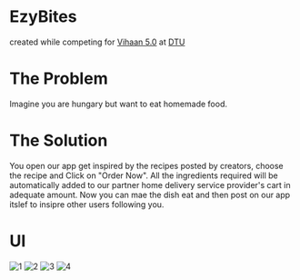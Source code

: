 # EzyBites
created while competing for [Vihaan 5.0](https://vihaan.ieeedtu.in/#/) at [DTU](http://www.dtu.ac.in/)

# The Problem 
Imagine you are hungary but want to eat homemade food.

# The Solution
You open our app get inspired by the recipes posted by creators, choose the recipe and Click on "Order Now". All the ingredients required will be automatically added to our partner home delivery service provider's cart in adequate amount. Now you can mae the dish eat and then post on our app itslef to insipre other users following you.

# UI
![1](https://github.com/ashishthehulk/EzyBites/blob/master/SS/ezyBitesSS2.png)
![2](https://github.com/ashishthehulk/EzyBites/blob/master/SS/ezyBitesSS1.png)
![3](https://github.com/ashishthehulk/EzyBites/blob/master/SS/ezyBitesSS3.png)
![4](https://github.com/ashishthehulk/EzyBites/blob/master/SS/ezyBitesSS5.png)
